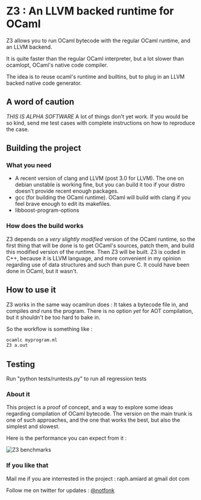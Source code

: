 Z3 : An LLVM backed runtime for OCaml
=====================================

Z3 allows you to run OCaml bytecode with the regular OCaml runtime, and an LLVM backend.

It is quite faster than the regular OCaml interpreter, but a lot slower than ocamlopt, OCaml's native code compiler.

The idea is to reuse ocaml's runtime and builtins, but to plug in an LLVM backed native code generator.

A word of caution
-----------------

*THIS IS ALPHA SOFTWARE*
A lot of things don't yet work. If you would be so kind, send me test cases with complete instructions on how to reproduce the case.

Building the project
--------------------

### What you need

- A recent version of clang and LLVM (post 3.0 for LLVM). 
The one on debian unstable is working fine, but you can build it too if your distro doesn't provide recent enough packages.
- gcc (for building the OCaml runtime). OCaml will build with clang if you feel brave enough to edit its makefiles.
- libboost-program-options

### How does the build works

Z3 depends on a *very slightly modified* version of the OCaml runtime, so the first thing that will be done is to get OCaml's sources, patch them, and build this modified version of the runtime.
Then Z3 will be built.
Z3 is coded in C++, because it is LLVM language, and more convenient in my opinion regarding use of data structures and such than pure C. It could have been done in OCaml, but it wasn't.

How to use it
-------------

Z3 works in the same way ocamlrun does : It takes a bytecode file in, and compiles *and* runs the program.
There is no option *yet* for AOT compilation, but it shouldn't be too hard to bake in.

So the workflow is something like :

~~~sh
ocamlc myprogram.ml
Z3 a.out
~~~

Testing
-------

Run "python tests/runtests.py" to run all regression tests

### About it

This project is a proof of concept, and a way to explore some ideas regarding compilation of OCaml bytecode.
The version on the main trunk is one of such approaches, and the one that works the best, but also the simplest and slowest.

Here is the performance you can expect from it :

![Z3 benchmarks](http://i.imgur.com/pS7fv.png)

### If you like that

Mail me if you are interrested in the project : raph.amiard at gmail dot com

Follow me on twitter for updates : [@notfonk](http://twitter.com/notfonk)

